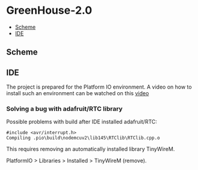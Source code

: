 # GreenHouse-2.0
* [Scheme](#Scheme)
* [IDE](#IDE)

## Scheme

## IDE
The project is prepared for the Platform IO environment. A video on how to install such an environment can be watched on this [video](https://youtu.be/Em9NuebT2Kc)

### Solving a bug with adafruit/RTC library
Possible problems with build after IDE installed adafruit/RTC:
```
#include <avr/interrupt.h> 
Compiling .pio\build\nodemcuv2\lib145\RTClib\RTClib.cpp.o
```
This requires removing an automatically installed library TinyWireM.

PlatformIO > Libraries > Installed > TinyWireM (remove).

